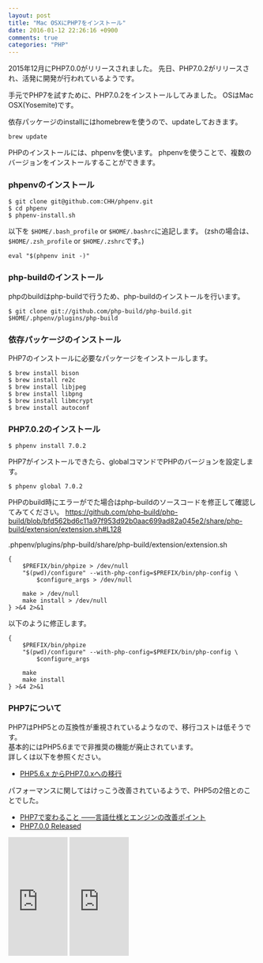 ```yaml
---
layout: post
title: "Mac OSXにPHP7をインストール"
date: 2016-01-12 22:26:16 +0900
comments: true
categories: "PHP"
---
```


2015年12月にPHP7.0.0がリリースされました。
先日、PHP7.0.2がリリースされ、活発に開発が行われているようです。

手元でPHP7を試すために、PHP7.0.2をインストールしてみました。
OSはMac OSX(Yosemite)です。

依存パッケージのinstallにはhomebrewを使うので、updateしておきます。


~~~
brew update

~~~

PHPのインストールには、phpenvを使います。
phpenvを使うことで、複数のバージョンをインストールすることができます。

### phpenvのインストール

~~~
$ git clone git@github.com:CHH/phpenv.git
$ cd phpenv
$ phpenv-install.sh

~~~

以下を `$HOME/.bash_profile` or `$HOME/.bashrc`に追記します。
(zshの場合は、`$HOME/.zsh_profile` or `$HOME/.zshrc`です。)

~~~
eval "$(phpenv init -)"

~~~

### php-buildのインストール
phpのbuildはphp-buildで行うため、php-buildのインストールを行います。


~~~
$ git clone git://github.com/php-build/php-build.git $HOME/.phpenv/plugins/php-build

~~~

### 依存パッケージのインストール
PHP7のインストールに必要なパッケージをインストールします。


~~~
$ brew install bison
$ brew install re2c
$ brew install libjpeg
$ brew install libpng
$ brew install libmcrypt
$ brew install autoconf

~~~

### PHP7.0.2のインストール


~~~
$ phpenv install 7.0.2

~~~

PHP7がインストールできたら、globalコマンドでPHPのバージョンを設定します。


~~~
$ phpenv global 7.0.2

~~~

PHPのbuild時にエラーがでた場合はphp-buildのソースコードを修正して確認してみてください。
https://github.com/php-build/php-build/blob/bfd562bd6c11a97f953d92b0aac699ad82a045e2/share/php-build/extension/extension.sh#L128

.phpenv/plugins/php-build/share/php-build/extension/extension.sh

~~~
{
    $PREFIX/bin/phpize > /dev/null
    "$(pwd)/configure" --with-php-config=$PREFIX/bin/php-config \
        $configure_args > /dev/null

    make > /dev/null
    make install > /dev/null
} >&4 2>&1

~~~

以下のように修正します。


~~~
{
    $PREFIX/bin/phpize
    "$(pwd)/configure" --with-php-config=$PREFIX/bin/php-config \
        $configure_args

    make
    make install
} >&4 2>&1

~~~

### PHP7について
PHP7はPHP5との互換性が重視されているようなので、移行コストは低そうです。  
基本的にはPHP5.6までで非推奨の機能が廃止されています。  
詳しくは以下を参照ください。

* [PHP5.6.x からPHP7.0.xへの移行](https://secure.php.net/manual/ja/migration70.php)

パフォーマンスに関してはけっこう改善されているようで、PHP5の2倍とのことでした。

* [PHP7で変わること ——言語仕様とエンジンの改善ポイント](http://www.slideshare.net/hnw/phpcon-kansai20150530)
* [PHP7.0.0 Released](https://secure.php.net/archive/2015.php#id2015-12-03-1)

<iframe src="http://rcm-fe.amazon-adsystem.com/e/cm?lt1=_blank&bc1=000000&IS2=1&bg1=FFFFFF&fc1=000000&lc1=0000FF&t=syoyama-22&o=9&p=8&l=as4&m=amazon&f=ifr&ref=ss_til&asins=4774144371" style="width:120px;height:240px;" scrolling="no" marginwidth="0" marginheight="0" frameborder="0"></iframe>

<iframe src="http://rcm-fe.amazon-adsystem.com/e/cm?lt1=_blank&bc1=000000&IS2=1&bg1=FFFFFF&fc1=000000&lc1=0000FF&t=syoyama-22&o=9&p=8&l=as4&m=amazon&f=ifr&ref=ss_til&asins=4802610440" style="width:120px;height:240px;" scrolling="no" marginwidth="0" marginheight="0" frameborder="0"></iframe>
